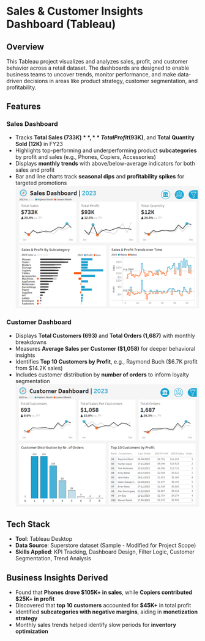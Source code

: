 # Sales & Customer Insights Dashboard (Tableau)

## Overview
This Tableau project visualizes and analyzes sales, profit, and customer behavior across a retail dataset. The dashboards are designed to enable business teams to uncover trends, monitor performance, and make data-driven decisions in areas like product strategy, customer segmentation, and profitability.

## Features

### Sales Dashboard
- Tracks **Total Sales ($733K)**, **Total Profit ($93K)**, and **Total Quantity Sold (12K)** in FY23
- Highlights top-performing and underperforming product **subcategories** by profit and sales (e.g., Phones, Copiers, Accessories)
- Displays **monthly trends** with above/below-average indicators for both sales and profit
- Bar and line charts track **seasonal dips** and **profitability spikes** for targeted promotions
![Sales Dashboard](https://raw.githubusercontent.com/kavishsarse/Sales-Customer-Dashboard-Tableau/82df1635cebb40e2f46126ee9c848aeece3f94db/Sales%20Dashboard.png)

### Customer Dashboard
- Displays **Total Customers (693)** and **Total Orders (1,687)** with monthly breakdowns
- Measures **Average Sales per Customer ($1,058)** for deeper behavioral insights
- Identifies **Top 10 Customers by Profit**, e.g., Raymond Buch ($6.7K profit from $14.2K sales)
- Includes customer distribution by **number of orders** to inform loyalty segmentation
![Customer Dashboard](https://github.com/kavishsarse/Sales-Customer-Dashboard-Tableau/blob/4f2c06d1b9afdb531b2e4d9e2873bfb0bc3f5ae9/Customer%20Dashboard.png)


## Tech Stack
- **Tool**: Tableau Desktop
- **Data Source**: Superstore dataset (Sample - Modified for Project Scope)
- **Skills Applied**: KPI Tracking, Dashboard Design, Filter Logic, Customer Segmentation, Trend Analysis

## Business Insights Derived
- Found that **Phones drove $105K+ in sales**, while **Copiers contributed $25K+ in profit**
- Discovered that **top 10 customers** accounted for **$45K+** in total profit
- Identified **subcategories with negative margins**, aiding in **monetization strategy**
- Monthly sales trends helped identify slow periods for **inventory optimization**
